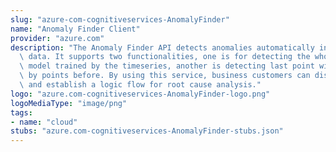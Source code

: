 ```yaml
---
slug: "azure-com-cognitiveservices-AnomalyFinder"
name: "Anomaly Finder Client"
provider: "azure.com"
description: "The Anomaly Finder API detects anomalies automatically in time series\
  \ data. It supports two functionalities, one is for detecting the whole series with\
  \ model trained by the timeseries, another is detecting last point with model trained\
  \ by points before. By using this service, business customers can discover incidents\
  \ and establish a logic flow for root cause analysis."
logo: "azure.com-cognitiveservices-AnomalyFinder-logo.png"
logoMediaType: "image/png"
tags:
- name: "cloud"
stubs: "azure.com-cognitiveservices-AnomalyFinder-stubs.json"
---
```

